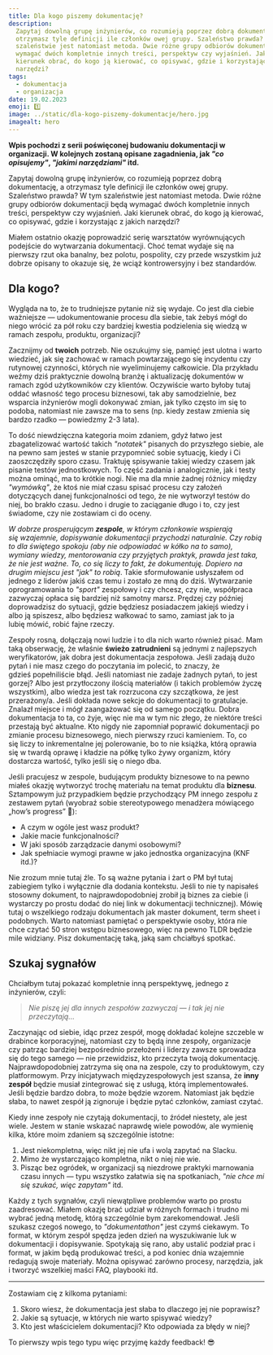 ```yaml
---
title: Dla kogo piszemy dokumentację?
description:
  Zapytaj dowolną grupę inżynierów, co rozumieją poprzez dobrą dokumentację, a
  otrzymasz tyle definicji ile członków owej grupy. Szaleństwo prawda? W tym
  szaleństwie jest natomiast metoda. Dwie różne grupy odbiorów dokumentacji będą
  wymagać dwóch kompletnie innych treści, perspektyw czy wyjaśnień. Jaki
  kierunek obrać, do kogo ją kierować, co opisywać, gdzie i korzystając z jakich
  narzędzi?
tags:
  - dokumentacja
  - organizacja
date: 19.02.2023
emoji: 1️⃣
image: ../static/dla-kogo-piszemy-dokumentacje/hero.jpg
imagealt: hero
---
```


**Wpis pochodzi z serii poświęconej budowaniu dokumentacji w organizacji. W
kolejnych zostaną opisane zagadnienia, jak _"co opisujemy"_, _"jakimi
narzędziami"_ itd.**

Zapytaj dowolną grupę inżynierów, co rozumieją poprzez dobrą dokumentację, a
otrzymasz tyle definicji ile członków owej grupy. Szaleństwo prawda? W tym
szaleństwie jest natomiast metoda. Dwie różne grupy odbiorów dokumentacji będą
wymagać dwóch kompletnie innych treści, perspektyw czy wyjaśnień. Jaki kierunek
obrać, do kogo ją kierować, co opisywać, gdzie i korzystając z jakich narzędzi?

Miałem ostatnio okazję poprowadzić serię warsztatów wyrównujących podejście do
wytwarzania dokumentacji. Choć temat wydaje się na pierwszy rzut oka banalny,
bez polotu, pospolity, czy przede wszystkim już dobrze opisany to okazuje
się, że wciąż kontrowersyjny i bez standardów.

## Dla kogo?

Wygląda na to, że to trudniejsze pytanie niż się wydaje. Co jest dla ciebie
ważniejsze — udokumentowanie procesu dla siebie, tak żebyś mógł do niego wrócić
za pół roku czy bardziej kwestia podzielenia się wiedzą w ramach zespołu,
produktu, organizacji?

Zacznijmy od **twoich** potrzeb. Nie oszukujmy się, pamięć jest ulotna i warto
wiedzieć, jak się zachować w ramach powtarzającego się incydentu czy rutynowej
czynności, których nie wyeliminujemy całkowicie. Dla przykładu
weźmy dziś praktycznie dowolną branżę i aktualizację dokumentów w ramach zgód
użytkowników czy klientów. Oczywiście warto byłoby tutaj oddać własność tego
procesu biznesowi, tak aby samodzielnie, bez wsparcia inżynierów mogli
dokonywać zmian, jak tylko często im się to podoba, natomiast nie zawsze ma to
sens (np. kiedy zestaw zmienia się bardzo rzadko — powiedzmy 2-3 lata).

To dość niewdzięczna kategoria moim zdaniem, gdyż łatwo jest zbagatelizować
wartość takich _"notatek"_ pisanych do przyszłego siebie, ale na pewno sam
jesteś w stanie przypomnieć sobie sytuację, kiedy i Ci zaoszczędziły sporo
czasu. Traktuję spisywanie takiej wiedzy czasem jak pisanie testów
jednostkowych. To część zadania i analogicznie, jak i testy można ominąć, ma to
krótkie nogi. Nie ma dla mnie żadnej różnicy między _"wymówką"_, że ktoś nie
miał czasu spisać procesu czy założeń dotyczących danej funkcjonalności od tego,
że nie wytworzył testów do niej, bo brakło czasu. Jedno i drugie to zaciąganie
długo i to, czy jest świadome, czy nie zostawiam ci do oceny.

_W dobrze prosperującym **zespole**, w którym członkowie wspierają
się wzajemnie, dopisywanie dokumentacji przychodzi naturalnie. Czy robią to dla
świętego spokoju (aby nie odpowiadać w kółko na to samo), wymiany wiedzy,
mentorowania czy przyjętych praktyk, prawda jest taka, że nie jest ważne. To, co
się liczy to fakt, że dokumentuję. Dopiero na drugim miejscu jest *"jak"* to
robią_. Takie sformułowanie usłyszałem od jednego z liderów jakiś czas temu i
zostało ze mną do dziś. Wytwarzanie oprogramowania to _"sport"_ zespołowy i czy
chcesz, czy nie, współpraca zazwyczaj opłaca się bardziej niż samotny marsz.
Prędzej czy później doprowadzisz do sytuacji, gdzie będziesz posiadaczem jakiejś
wiedzy i albo ją spiszesz, albo będziesz wałkować to samo, zamiast jak to ja
lubię mówić, robić fajne rzeczy.

Zespoły rosną, dołączają nowi ludzie i to dla nich warto również pisać. Mam
taką obserwację, że właśnie **świeżo zatrudnieni** są jednymi z najlepszych
weryfikatorów, jak dobra jest dokumentacja zespołowa. Jeśli zadają dużo pytań i
nie masz czego do poczytania im polecić, to znaczy, że gdzieś popełniliście
błąd. Jeśli natomiast nie zadaje żadnych pytań, to jest gorzej? Albo jest
przytłoczony ilością materiałów (i takich problemów życzę wszystkim), albo
wiedza jest tak rozrzucona czy szczątkowa, że jest przerażony/a. Jeśli dokłada
nowe sekcje do dokumentacji to gratulacje. Znalazł miejsce i mógł zaangażować
się od samego początku. Dobra dokumentacja to ta, co żyje, więc nie ma w tym nic
złego, że niektóre treści przestają być aktualne. Kto nigdy nie zapomniał
poprawić dokumentacji po zmianie procesu biznesowego, niech pierwszy rzuci
kamieniem. To, co się liczy to inkrementalne jej polerowanie, bo to nie książka,
którą oprawia się w twardą oprawę i kładzie na półkę tylko żywy organizm, który
dostarcza wartość, tylko jeśli się o niego dba.

Jeśli pracujesz w zespole, budującym produkty biznesowe to na pewno miałeś
okazję wytworzyć trochę materiału na temat produktu dla **biznesu**. Sztampowym
już przypadkiem będzie przychodzący PM innego zespołu z zestawem pytań (wyobraź
sobie stereotypowego menadżera mówiącego „how’s progress” 🦜):

- A czym w ogóle jest wasz produkt?
- Jakie macie funkcjonalności?
- W jaki sposób zarządzacie danymi osobowymi?
- Jak spełniacie wymogi prawne w jako jednostka organizacyjna (KNF itd.)?

Nie zrozum mnie tutaj źle. To są ważne pytania i żart o PM był tutaj zabiegiem
tylko i wyłącznie dla dodania kontekstu. Jeśli to nie ty napisałeś stosowny
dokument, to najprawdopodobniej zrobił ją biznes za ciebie (i wystarczy po
prostu dodać do niej link w dokumentacji technicznej). Mówię tutaj o wszelkiego
rodzaju dokumentach jak master dokument, term sheet i podobnych. Warto natomiast
pamiętać o perspektywie osoby, która nie chce czytać 50 stron wstępu
biznesowego, więc na pewno TLDR będzie mile widziany. Pisz dokumentację taką,
jaką sam chciałbyś spotkać.

## Szukaj sygnałów

Chciałbym tutaj pokazać kompletnie inną perspektywę, jednego z inżynierów,
czyli:

> _Nie piszę jej dla innych zespołów zazwyczaj — i tak jej nie przeczytają…_

Zaczynając od siebie, idąc przez zespół, mogę dokładać kolejne szczeble w
drabince korporacyjnej, natomiast czy to będą inne zespoły, organizacje czy
patrząc bardziej bezpośrednio przełożeni i liderzy zawsze sprowadza się do tego
samego — nie przewidzisz, kto przeczyta twoją dokumentację. Najprawdopodobniej
zatrzyma się ona na zespole, czy to produktowym, czy platformowym. Przy
inicjatywach międzyzespołowych jest szansa, że **inny zespół** będzie musiał
zintegrować się z usługą, którą implementowałeś. Jeśli będzie bardzo dobra, to
może będzie wzorem. Natomiast jak będzie słaba, to nawet zespół ją zignoruje i
będzie pytać członków, zamiast czytać.

Kiedy inne zespoły nie czytają dokumentacji, to źródeł niestety, ale jest wiele.
Jestem w stanie wskazać naprawdę wiele powodów, ale wymienię kilka, które moim
zdaniem są szczególnie istotne:

1. Jest niekompletna, więc nikt jej nie ufa i wolą zapytać na Slacku.
2. Mimo że wystarczająco kompletna, nikt o niej nie wie.
3. Pisząc bez ogródek, w organizacji są niezdrowe praktyki marnowania czasu
   innych — typu wszystko załatwia się na spotkaniach, _"nie chce mi się szukać,
   więc zapytam"_ itd.

Każdy z tych sygnałów, czyli niewątpliwe problemów warto po prostu zaadresować.
Miałem okazję brać udział w różnych formach i trudno mi wybrać jedną metodę,
którą szczególnie bym zarekomendował. Jeśli szukasz czegoś nowego, to
_"dokumentathon"_ jest czymś ciekawym. To format, w którym zespół spędza jeden
dzień na wyszukiwanie luk w dokumentacji i dopisywanie. Spotykają się rano, aby
ustalić podział prac i format, w jakim będą produkować treści, a pod koniec dnia
wzajemnie redagują swoje materiały. Można opisywać zarówno procesy, narzędzia,
jak i tworzyć wszelkiej maści FAQ, playbooki itd.

---

Zostawiam cię z kilkoma pytaniami:

1. Skoro wiesz, że dokumentacja jest słaba to dlaczego jej nie poprawisz?
2. Jakie są sytuacje, w których nie warto spisywać wiedzy?
3. Kto jest właścicielem dokumentacji? Kto odpowiada za błędy w niej?

To pierwszy wpis tego typu więc przyjmę każdy feedback! 😎
